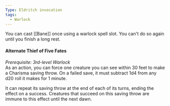```yaml
---
Type: Eldritch invocation
tags:
  - Warlock
---
```

You can cast [[Bane]] once using a warlock spell slot. You can't do so again until you finish a long rest.

#### Alternate Thief of Five Fates

_Prerequisite: 3rd-level Warlock_  
As an action, you can force one creature you can see within 30 feet to make a Charisma saving throw. On a failed save, it must subtract 1d4 from any d20 roll it makes for 1 minute.

It can repeat its saving throw at the end of each of its turns, ending the effect on a success. Creatures that succeed on this saving throw are immune to this effect until the next dawn.